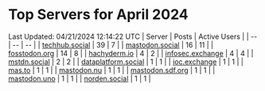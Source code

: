 # Top Servers for April 2024
Last Updated: 04/21/2024 12:14:22 UTC
| Server | Posts | Active Users |
| -- | -- | -- |
| [techhub.social](https://techhub.social/tags/PowerShell) | 39 | 7 |
| [mastodon.social](https://mastodon.social/tags/PowerShell) | 16 | 11 |
| [fosstodon.org](https://fosstodon.org/tags/PowerShell) | 14 | 8 |
| [hachyderm.io](https://hachyderm.io/tags/PowerShell) | 4 | 2 |
| [infosec.exchange](https://infosec.exchange/tags/PowerShell) | 4 | 4 |
| [mstdn.social](https://mstdn.social/tags/PowerShell) | 2 | 2 |
| [dataplatform.social](https://dataplatform.social/tags/PowerShell) | 1 | 1 |
| [ioc.exchange](https://ioc.exchange/tags/PowerShell) | 1 | 1 |
| [mas.to](https://mas.to/tags/PowerShell) | 1 | 1 |
| [mastodon.nu](https://mastodon.nu/tags/PowerShell) | 1 | 1 |
| [mastodon.sdf.org](https://mastodon.sdf.org/tags/PowerShell) | 1 | 1 |
| [mastodon.uno](https://mastodon.uno/tags/PowerShell) | 1 | 1 |
| [norden.social](https://norden.social/tags/PowerShell) | 1 | 1 |
